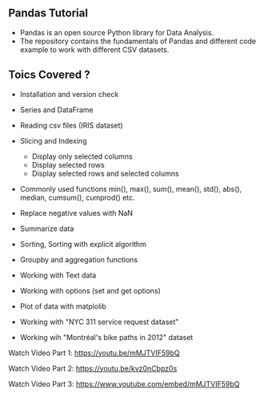 ## Pandas Tutorial
- Pandas is an open source Python library for Data Analysis. 
- The repository contains the fundamentals of Pandas and different code example to work with different CSV datasets.

## Toics Covered ?
- Installation and version check
- Series and DataFrame
- Reading csv files (IRIS dataset)
- Slicing and Indexing
  - Display only selected columns
  - Display selected rows
  - Display selected rows and selected columns
- Commonly used functions min(), max(), sum(), mean(), std(), abs(), median, cumsum(), cumprod() etc. 
- Replace negative values with NaN
- Summarize data
- Sorting, Sorting with explicit algorithm
- Groupby and aggregation functions
- Working with Text data
- Working with options (set and get options)
- Plot of data with matplolib


- Working with "NYC 311 service request dataset"
- Working wih "Montréal's bike paths in 2012" dataset


Watch Video Part 1: https://youtu.be/mMJTVIF59bQ

Watch Video Part 2: https://youtu.be/kvz0nCbpz0s

Watch Video Part 3: https://www.youtube.com/embed/mMJTVIF59bQ

